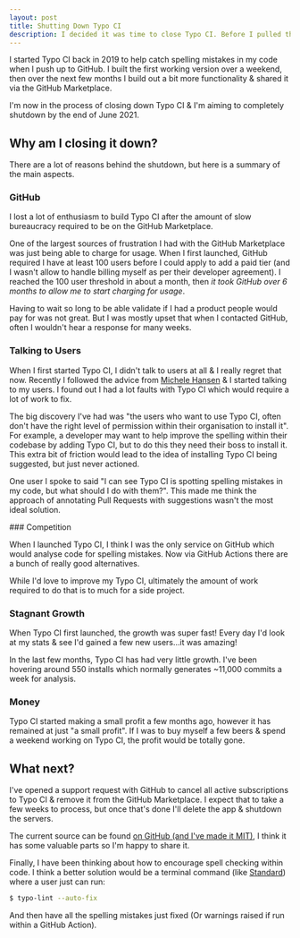 ```yaml
---
layout: post
title: Shutting Down Typo CI
description: I decided it was time to close Typo CI. Before I pulled the plug, I want to document some lessons learnt.
---
```


I started Typo CI back in 2019 to help catch spelling mistakes in my code when I push up to GitHub. I built the first working version over a weekend, then over the next few months I build out a bit more functionality & shared it via the GitHub Marketplace.

I'm now in the process of closing down Typo CI & I'm aiming to completely shutdown by the end of June 2021.

## Why am I closing it down?

There are a lot of reasons behind the shutdown, but here is a summary of the main aspects.

### GitHub

I lost a lot of enthusiasm to build Typo CI after the amount of slow bureaucracy required to be on the GitHub Marketplace.

One of the largest sources of frustration I had with the GitHub Marketplace was just being able to charge for usage. When I first launched, GitHub required I have at least 100 users before I could apply to add a paid tier (and I wasn't allow to handle billing myself as per their developer agreement). I reached the 100 user threshold in about a month, then *it took GitHub over 6 months to allow me to start charging for usage*.

Having to wait so long to be able validate if I had a product people would pay for was not great. But I was mostly upset that when I contacted GitHub, often I wouldn't hear a response for many weeks.

### Talking to Users

When I first started Typo CI, I didn't talk to users at all & I really regret that now. Recently I followed the advice from [Michele Hansen](https://twitter.com/mjwhansen/status/1388246809211031552) & I started talking to my users. I found out I had a lot faults with Typo CI which would require a lot of work to fix.

The big discovery I've had was "the users who want to use Typo CI, often don't have the right level of permission within their organisation to install it". For example, a developer may want to help improve the spelling within their codebase by adding Typo CI, but to do this they need their boss to install it. This extra bit of friction would lead to the idea of installing Typo CI being suggested, but just never actioned.

One user I spoke to said "I can see Typo CI is spotting spelling mistakes in my code, but what should I do with them?". This made me think the approach of annotating Pull Requests with suggestions wasn't the most ideal solution.

### Competition

When I launched Typo CI, I think I was the only service on GitHub which would analyse code for spelling mistakes. Now via GitHub Actions there are a bunch of really good alternatives.

While I'd love to improve my Typo CI, ultimately the amount of work required to do that is to much for a side project.

### Stagnant Growth

When Typo CI first launched, the growth was super fast! Every day I'd look at my stats & see I'd gained a few new users...it was amazing!

In the last few months, Typo CI has had very little growth. I've been hovering around 550 installs which normally generates ~11,000 commits a week for analysis.

### Money

Typo CI started making a small profit a few months ago, however it has remained at just "a small profit". If I was to buy myself a few beers & spend a weekend working on Typo CI, the profit would be totally gone.

## What next?

I've opened a support request with GitHub to cancel all active subscriptions to Typo CI & remove it from the GitHub Marketplace. I expect that to take a few weeks to process, but once that's done I'll delete the app & shutdown the servers.

The current source can be found [on GitHub (and I've made it MIT)](https://github.com/TypoCI/Marketplace-App), I think it has some valuable parts so I'm happy to share it.

Finally, I have been thinking about how to encourage spell checking within code. I think a better solution would be a terminal command (like [Standard](https://github.com/testdouble/standard)) where a user just can run:

```bash
$ typo-lint --auto-fix
```

And then have all the spelling mistakes just fixed (Or warnings raised if run within a GitHub Action).
